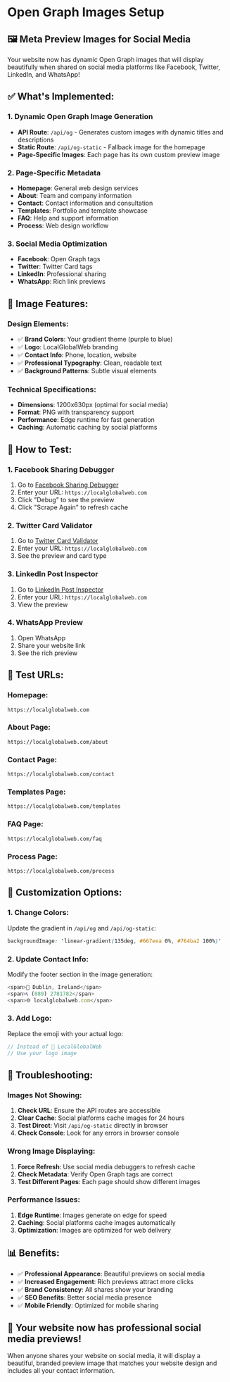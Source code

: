 # Open Graph Images Setup

## 🖼️ **Meta Preview Images for Social Media**

Your website now has dynamic Open Graph images that will display beautifully when shared on social media platforms like Facebook, Twitter, LinkedIn, and WhatsApp!

## ✅ **What's Implemented:**

### **1. Dynamic Open Graph Image Generation**
- **API Route**: `/api/og` - Generates custom images with dynamic titles and descriptions
- **Static Route**: `/api/og-static` - Fallback image for the homepage
- **Page-Specific Images**: Each page has its own custom preview image

### **2. Page-Specific Metadata**
- **Homepage**: General web design services
- **About**: Team and company information
- **Contact**: Contact information and consultation
- **Templates**: Portfolio and template showcase
- **FAQ**: Help and support information
- **Process**: Web design workflow

### **3. Social Media Optimization**
- **Facebook**: Open Graph tags
- **Twitter**: Twitter Card tags
- **LinkedIn**: Professional sharing
- **WhatsApp**: Rich link previews

## 🎨 **Image Features:**

### **Design Elements:**
- ✅ **Brand Colors**: Your gradient theme (purple to blue)
- ✅ **Logo**: LocalGlobalWeb branding
- ✅ **Contact Info**: Phone, location, website
- ✅ **Professional Typography**: Clean, readable text
- ✅ **Background Patterns**: Subtle visual elements

### **Technical Specifications:**
- **Dimensions**: 1200x630px (optimal for social media)
- **Format**: PNG with transparency support
- **Performance**: Edge runtime for fast generation
- **Caching**: Automatic caching by social platforms

## 🔧 **How to Test:**

### **1. Facebook Sharing Debugger**
1. Go to [Facebook Sharing Debugger](https://developers.facebook.com/tools/debug/)
2. Enter your URL: `https://localglobalweb.com`
3. Click "Debug" to see the preview
4. Click "Scrape Again" to refresh cache

### **2. Twitter Card Validator**
1. Go to [Twitter Card Validator](https://cards-dev.twitter.com/validator)
2. Enter your URL: `https://localglobalweb.com`
3. See the preview and card type

### **3. LinkedIn Post Inspector**
1. Go to [LinkedIn Post Inspector](https://www.linkedin.com/post-inspector/)
2. Enter your URL: `https://localglobalweb.com`
3. View the preview

### **4. WhatsApp Preview**
1. Open WhatsApp
2. Share your website link
3. See the rich preview

## 📱 **Test URLs:**

### **Homepage:**
```
https://localglobalweb.com
```

### **About Page:**
```
https://localglobalweb.com/about
```

### **Contact Page:**
```
https://localglobalweb.com/contact
```

### **Templates Page:**
```
https://localglobalweb.com/templates
```

### **FAQ Page:**
```
https://localglobalweb.com/faq
```

### **Process Page:**
```
https://localglobalweb.com/process
```

## 🎯 **Customization Options:**

### **1. Change Colors:**
Update the gradient in `/api/og` and `/api/og-static`:
```css
backgroundImage: 'linear-gradient(135deg, #667eea 0%, #764ba2 100%)'
```

### **2. Update Contact Info:**
Modify the footer section in the image generation:
```javascript
<span>📍 Dublin, Ireland</span>
<span>📞 (089) 2781782</span>
<span>🌐 localglobalweb.com</span>
```

### **3. Add Logo:**
Replace the emoji with your actual logo:
```javascript
// Instead of 🚀 LocalGlobalWeb
// Use your logo image
```

## 🚨 **Troubleshooting:**

### **Images Not Showing:**
1. **Check URL**: Ensure the API routes are accessible
2. **Clear Cache**: Social platforms cache images for 24 hours
3. **Test Direct**: Visit `/api/og-static` directly in browser
4. **Check Console**: Look for any errors in browser console

### **Wrong Image Displaying:**
1. **Force Refresh**: Use social media debuggers to refresh cache
2. **Check Metadata**: Verify Open Graph tags are correct
3. **Test Different Pages**: Each page should show different images

### **Performance Issues:**
1. **Edge Runtime**: Images generate on edge for speed
2. **Caching**: Social platforms cache images automatically
3. **Optimization**: Images are optimized for web delivery

## 📊 **Benefits:**

- ✅ **Professional Appearance**: Beautiful previews on social media
- ✅ **Increased Engagement**: Rich previews attract more clicks
- ✅ **Brand Consistency**: All shares show your branding
- ✅ **SEO Benefits**: Better social media presence
- ✅ **Mobile Friendly**: Optimized for mobile sharing

## 🎉 **Your website now has professional social media previews!**

When anyone shares your website on social media, it will display a beautiful, branded preview image that matches your website design and includes all your contact information.
